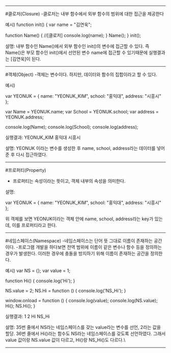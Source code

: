 ----------------------------------------------------------------------------------------------------------------------------------------------
#클로저(Closure)
-클로저는 내부 함수에서 외부 함수의 범위에 대한 접근을 제공한다

예시)
function init() {
  var name = "김연욱";

  function Name() {   //[클로저]
    console.log(name); 
  }
  Name();
}
init();


설명:
내부 함수인 Name()에서 외부 함수인 init()의 변수에 접근할 수 있다.
즉 Name()은 부모 함수인 init()에서 선언된 변수 name에 접근할 수 있기때문에 실행결과는 [김연욱]이 된다.


----------------------------------------------------------------------------------------------------------------------------------------------
#객체(Object)
-객체는 변수이다. 하지만, 데이터와 함수의 집합이라고 할 수 있다.

예시)

var YEONUK = {
  name: "YEONUK_KIM",
  school: "홍익대",
  address: "시흥시"
};

var Name = YEONUK.name;
var School = YEONUK.school;
var address = YEONUK.address;

console.log(Name); 
console.log(School);
console.log(address);

실행결과:
YEONUK_KIM
홍익대
시흥시


설명:
YEONUK 이라는 변수를 생성한 후 name, school, address라는 데이터를 넣어준 후 다시 접근하였다.

----------------------------------------------------------------------------------------------------------------------------------------------

#프로퍼티(Property)
- 프로퍼티는 속성이라는 뜻이고, 객체 내부의 속성을 의미한다.

설명:

var YEONUK = {
  name: "YEONUK_KIM",
  school: "홍익대",
  address: "시흥시"
};

위 객체를 보면 YEONUK이라는 객체 안에 name, school, address라는 key가 있는데, 이를 프로퍼티라고 한다.

----------------------------------------------------------------------------------------------------------------------------------------------
#네임스페이스(Namespace)
-네임스페이스는 단어 뜻 그대로 이름이 존재하는 공간이다. 
-프로그램 개발을 하다보면 전역 범위에 이름이 같은 변수나 함수 등을 정의하는 경우가 발생한다. 이러한 경우에 충돌을 방지하기 위해 이름이 존재하는 공간을 정의한다.

예시)
var NS = {};
var value = 1;
 
function Hi() {
    console.log('Hi');
}
 
NS.value = 2;
NS.Hi = function () {
    console.log('NS_Hi');
}
 
window.onload = function () {
    console.log(value);
    console.log(NS.value);
    Hi();
    NS.Hi();
}

실행결과:
1
2
Hi
NS_Hi

설명: 35번 줄에서 NS라는 네임스페이스를 갖는 value라는 변수를 선언, 2라는 값을 할당. 
      36번 줄에서 Hi()라는 함수도 NS라는 네임스페이스를 갖도록 선언하였다.
      그래서 value 값이랑 NS.value 값이 다르고, Hi()랑 NS_Hi()도 다르다.\

----------------------------------------------------------------------------------------------------------------------------------------------

